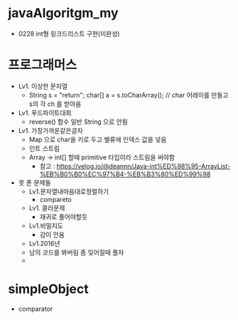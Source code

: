 # javaAlgoritgm_my
 + 0228 int형 링크드리스트 구현(미완성)
 
# 프로그래머스
 + Lv1. 이상한 문자열
    + String s = "return";
      char[] a = s.toCharArray(); // char 어레이를 만들고 s의 각 ch 를 받아옴
  + Lv1. 푸드파이트대회 
    + reverse() 함수 일반 String 으로 안됨
  + Lv1. 가장가까운같은글자
    + Map 으로 char을 키로 두고 밸류에 인덱스 값을 넣음
    + 인트 스트림
    + Array -> int[] 할때 primitive 타입이라 스트림을 써야함
      + 참고 : https://velog.io/@deannn/Java-int%ED%98%95-ArrayList-%EB%B0%B0%EC%97%B4-%EB%B3%80%ED%99%98
 + 못 푼 문제들
   + Lv1.문자열내마음대로정렬하기
     + compareto
   + Lv1. 콜라문제
     + 재귀로 풀어야할듯
   + Lv1.비밀지도
     + 감이 안옴
   +  Lv1.2016년
     + 남의 코드를 봐버림 좀 잊어질때 풀자
     + 
# simpleObject
 + comparator
